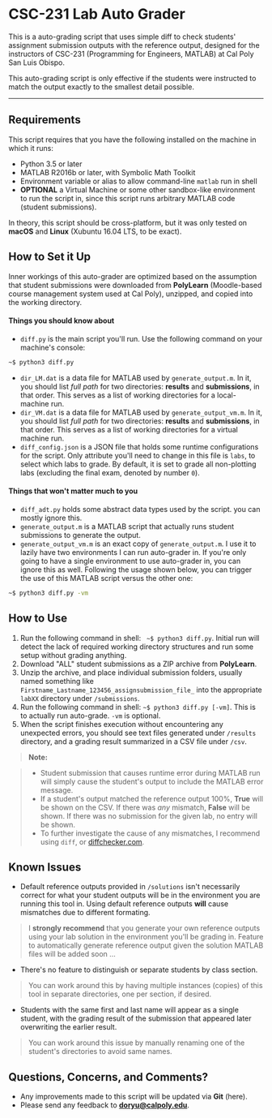 CSC-231 Lab Auto Grader
===================


This is a auto-grading script that uses simple diff to check students' assignment submission outputs with the reference output, designed for the instructors of CSC-231 (Programming for Engineers, MATLAB) at Cal Poly San Luis Obispo.

This auto-grading script is only effective if the students were instructed to match the output exactly to the smallest detail possible.

----------
Requirements
-------------
This script requires that you have the following installed on the machine in which it runs:

* Python 3.5 or later
* MATLAB R2016b or later, with Symbolic Math Toolkit
* Environment variable or alias to allow command-line `matlab` run in shell
* **OPTIONAL** a Virtual Machine or some other sandbox-like environment to run the script in, since this script runs arbitrary MATLAB code (student submissions).

In theory, this script should be cross-platform, but it was only tested on **macOS** and **Linux** (Xubuntu 16.04 LTS, to be exact).

How to Set it Up
-------------

Inner workings of this auto-grader are optimized based on the assumption that student submissions were downloaded from **PolyLearn** (Moodle-based course management system used at Cal Poly), unzipped, and copied into the working directory.

#### Things you should know about
* `diff.py` is the main script you'll run. Use the following command on your machine's console: 
```bash
~$ python3 diff.py
```
* `dir_LM.dat` is a data file for MATLAB used by `generate_output.m`. In it, you should list *full path* for two directories: **results** and **submissions**, in that order. This serves as a list of working directories for a local-machine run.
* `dir_VM.dat` is a data file for MATLAB used by `generate_output_vm.m`. In it, you should list *full path* for two directories: **results** and **submissions**, in that order. This serves as a list of working directories for a virtual machine run.
* `diff_config.json` is a JSON file that holds some runtime configurations for the script. Only attribute you'll need to change in this file is `labs`, to select which labs to grade. By default, it is set to grade all non-plotting labs (excluding the final exam, denoted by number `0`).


#### Things that won't matter much to you
* `diff_adt.py` holds some abstract data types used by the script. you can mostly ignore this.
* `generate_output.m` is a MATLAB script that actually runs student submissions to generate the output.
* `generate_output_vm.m` is an exact copy of `generate_output.m`. I use it to lazily have two environments I can run auto-grader in. If you're only going to have a single environment to use auto-grader in, you can ignore this as well. Following the usage shown below, you can trigger the use of this MATLAB script versus the other one:
```bash
~$ python3 diff.py -vm
```

How to Use
-------------
1. Run the following command in shell:  ``` ~$ python3 diff.py```. Initial run will detect the lack of required working directory structures and run some setup without grading anything.
2. Download "ALL" student submissions as a ZIP archive from **PolyLearn**.
3. Unzip the archive, and place individual submission folders, usually named something like `Firstname_Lastname_123456_assignsubmission_file_` into the appropriate `labXX` directory under `/submissions`.
4. Run the following command in shell:  ``` ~$ python3 diff.py [-vm] ```. This is to actually run auto-grade. `-vm` is optional.
5. When the script finishes execution without encountering any unexpected errors, you should see text files generated under `/results` directory, and a grading result summarized in a CSV file under `/csv`.


> **Note:**

> - Student submission that causes runtime error during MATLAB run will simply cause the student's output to include the MATLAB error message.
> - If a student's output matched the reference output 100%, **True** will be shown on the CSV. If there was *any* mismatch, **False** will be shown. If there was no submission for the given lab, no entry will be shown.
> - To further investigate the cause of any mismatches, I recommend using `diff`, or [diffchecker.com](https://diffchecker.com).

Known Issues
-------------
* Default reference outputs provided in `/solutions` isn't necessarily correct for what your student outputs will be in the environment you are running this tool in. Using default reference outputs **will** cause mismatches due to different formating.
> I **strongly recommend** that you generate your own reference outputs using your lab solution in the environment you'll be grading in. Feature to automatically generate reference output given the solution MATLAB files will be added soon ...

* There's no feature to distinguish or separate students by class section.
> You can work around this by having multiple instances (copies) of this tool in separate directories, one per section, if desired.

* Students with the same first and last name will appear as a single student, with the grading result of the submission that appeared later overwriting the earlier result.
> You can work around this issue by manually renaming one of the student's directories to avoid same names.

Questions, Concerns, and Comments?
-------------
* Any improvements made to this script will be updated via **Git** (here).
* Please send any feedback to **doryu@calpoly.edu**.